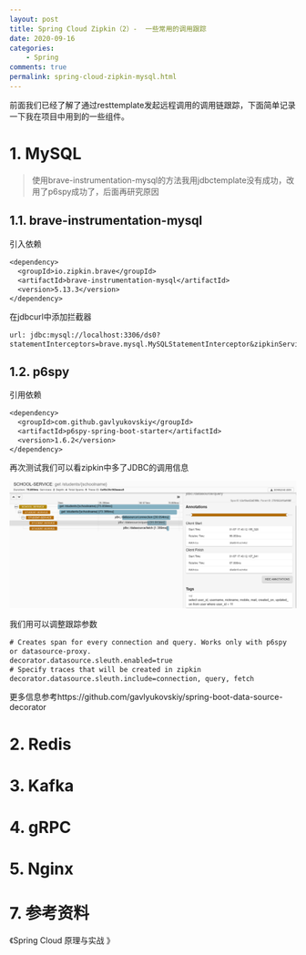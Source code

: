 ```yaml
---
layout: post
title: Spring Cloud Zipkin（2）-  一些常用的调用跟踪
date: 2020-09-16
categories:
    - Spring
comments: true
permalink: spring-cloud-zipkin-mysql.html
---
```


前面我们已经了解了通过resttemplate发起远程调用的调用链跟踪，下面简单记录一下我在项目中用到的一些组件。
# 1. MySQL
> 使用brave-instrumentation-mysql的方法我用jdbctemplate没有成功，改用了p6spy成功了，后面再研究原因

## 1.1. brave-instrumentation-mysql

引入依赖

```
<dependency>
  <groupId>io.zipkin.brave</groupId>
  <artifactId>brave-instrumentation-mysql</artifactId>
  <version>5.13.3</version>
</dependency>
```

在jdbcurl中添加拦截器

```
url: jdbc:mysql://localhost:3306/ds0?statementInterceptors=brave.mysql.MySQLStatementInterceptor&zipkinServiceName=mysqlService
```

## 1.2. p6spy

引用依赖

```
<dependency>
  <groupId>com.github.gavlyukovskiy</groupId>
  <artifactId>p6spy-spring-boot-starter</artifactId>
  <version>1.6.2</version>
</dependency>
```

再次测试我们可以看zipkin中多了JDBC的调用信息

![](/assets/images/posts/zipkin/zipkin-6.png)

我们用可以调整跟踪参数

```
# Creates span for every connection and query. Works only with p6spy or datasource-proxy.
decorator.datasource.sleuth.enabled=true
# Specify traces that will be created in zipkin
decorator.datasource.sleuth.include=connection, query, fetch
```

更多信息参考https://github.com/gavlyukovskiy/spring-boot-data-source-decorator

# 2. Redis

# 3. Kafka

# 4. gRPC

# 5. Nginx



# 7. 参考资料

《Spring Cloud 原理与实战 》

```

```
